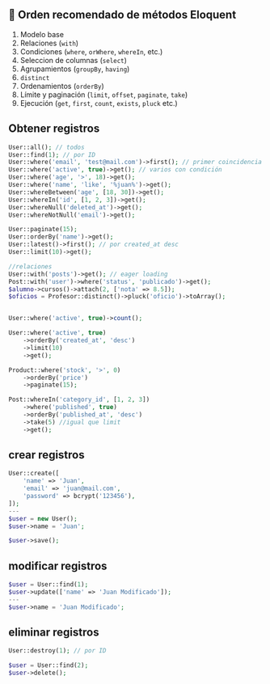 ## 🧱 Orden recomendado de métodos Eloquent

1. Modelo base
2. Relaciones (`with`)
3. Condiciones (`where`, `orWhere`, `whereIn`, etc.)
4. Seleccion de columnas (`select`)
5. Agrupamientos (`groupBy`, `having`)
6. `distinct` 
7. Ordenamientos (`orderBy`)
8. Límite y paginación (`limit`, `offset`, `paginate`, `take`)
9. Ejecución (`get`, `first`, `count`, `exists`, `pluck` etc.)

## Obtener registros

```php
User::all(); // todos
User::find(1); // por ID
User::where('email', 'test@mail.com')->first(); // primer coincidencia
User::where('active', true)->get(); // varios con condición
User::where('age', '>', 18)->get();
User::where('name', 'like', '%juan%')->get();
User::whereBetween('age', [18, 30])->get();
User::whereIn('id', [1, 2, 3])->get();
User::whereNull('deleted_at')->get();
User::whereNotNull('email')->get();

User::paginate(15);
User::orderBy('name')->get();
User::latest()->first(); // por created_at desc
User::limit(10)->get();

//relaciones
User::with('posts')->get(); // eager loading
Post::with('user')->where('status', 'publicado')->get();
$alumno->cursos()->attach(2, ['nota' => 8.5]);
$oficios = Profesor::distinct()->pluck('oficio')->toArray();


User::where('active', true)->count();

User::where('active', true)
    ->orderBy('created_at', 'desc')
    ->limit(10)
    ->get();

Product::where('stock', '>', 0)
    ->orderBy('price')
    ->paginate(15);

Post::whereIn('category_id', [1, 2, 3])
    ->where('published', true)
    ->orderBy('published_at', 'desc')
    ->take(5) //igual que limit
    ->get();

```

## crear registros
``` php
User::create([
    'name' => 'Juan',
    'email' => 'juan@mail.com',
    'password' => bcrypt('123456'),
]);
---
$user = new User();
$user->name = 'Juan';

$user->save();

```

## modificar registros

``` php
$user = User::find(1);
$user->update(['name' => 'Juan Modificado']);
---
$user->name = 'Juan Modificado';

```

## eliminar registros

``` php
User::destroy(1); // por ID

$user = User::find(2);
$user->delete();